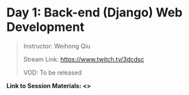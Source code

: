 # Day 1: Back-end (Django) Web Development

> Instructor: Weihong Qiu
> 
> Stream Link: <https://www.twitch.tv/3dcdsc>
> 
> VOD: To be released

**Link to Session Materials: <>**